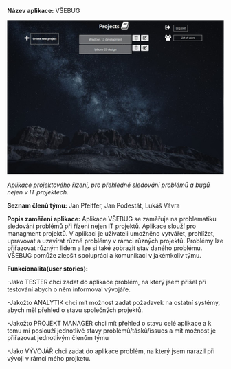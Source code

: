 **Název aplikace:** VŠEBUG


![Všebug](src/main/resources/readme.jpg)

*Aplikace projektového řízení, pro přehledné sledování problémů a bugů nejen v IT projektech.*

**Seznam členů týmu:** Jan Pfeiffer, Jan Podestát, Lukáš Vávra

**Popis zaměření aplikace:** Aplikace VŠEBUG se zaměřuje na problematiku sledování problémů při řízení nejen IT projektů.
Aplikace slouží pro managment projektů. V aplikaci je uživateli umožněno vytvářet, prohlížet, upravovat a uzavírat různé problémy v rámci různých projektů.
Problémy lze přiřazovat různým lidem a lze si také zobrazit stav daného problému. VŠEBUG pomůže zlepšit spolupráci a komunikaci 
v jakémkoliv týmu.

**Funkcionalita(user stories):**

-Jako TESTER chci zadat do aplikace problém, na který jsem přišel při testování abych o něm informoval vývojáře.

-Jakožto ANALYTIK chci mít možnost zadat požadavek na ostatní systémy, abych měl přehled o stavu společných projektů.

-Jakožto PROJEKT MANAGER chci mít přehled o stavu celé aplikace a k tomu mi poslouží jednotlivé stavy problémů/tásků/issues a mít možnost je přiřazovat jednotlivým členům týmu

-Jako VÝVOJÁŘ chci zadat do aplikace problém, na který jsem narazil při vývoji v rámci mého projketu.